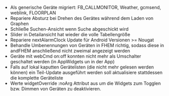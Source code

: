 * Als generische Geräte migriert: FB_CALLMONITOR, Weather, gcmsend, weblink, FLOORPLAN
* Repariere Absturz bei Drehen des Gerätes während dem Laden von Graphen
* Schließe Suchen-Ansicht wenn Suche abgeschickt wird
* Slider in Detailansicht hat wieder die volle Tabellengröße
* Repariere nextAlarmClock Update für Android Versionen >= Nougat
* Behandle Umbenennungen von Geräten in FHEM richtig, sodass diese in andFHEM anschließend nicht zweimal angezeigt werden
* Geräte mit webCmd on:off konnten nicht mehr als Umschalter geschaltet werden (in AppWidgets un in der App)
* Falls auf lokal kaputten Gerätelisten (die nicht mehr gelesen werden können) ein Teil-Update ausgeführt werden soll aktualisiere stattdessen die komplette Geräteliste
* Werte widgetOverride :noArg Attribut aus um die Widgets zum Togglen bzw. Dimmen von Geräten zu deaktivieren.